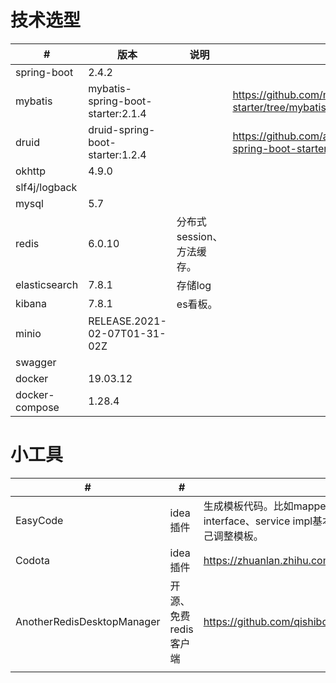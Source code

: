 # 技术选型

| #              | 版本                              | 说明                      | 文档参考                                                     |
| -------------- | --------------------------------- | ------------------------- | ------------------------------------------------------------ |
| spring-boot    | 2.4.2                             |                           |                                                              |
| mybatis        | mybatis-spring-boot-starter:2.1.4 |                           | https://github.com/mybatis/spring-boot-starter/tree/mybatis-spring-boot-2.1.4 |
| druid          | druid-spring-boot-starter:1.2.4   |                           | https://github.com/alibaba/druid/tree/1.2.4/druid-spring-boot-starter |
| okhttp         | 4.9.0                             |                           |                                                              |
| slf4j/logback  |                                   |                           |                                                              |
| mysql          | 5.7                               |                           |                                                              |
| redis          | 6.0.10                            | 分布式session、方法缓存。 |                                                              |
| elasticsearch  | 7.8.1                             | 存储log                   |                                                              |
| kibana         | 7.8.1                             | es看板。                  |                                                              |
| minio          | RELEASE.2021-02-07T01-31-02Z      |                           |                                                              |
| swagger        |                                   |                           |                                                              |
| docker         | 19.03.12                          |                           |                                                              |
| docker-compose | 1.28.4                            |                           |                                                              |

# 小工具

| #                          | #                     | #                                                            |
| -------------------------- | --------------------- | ------------------------------------------------------------ |
| EasyCode                   | idea插件              | 生成模板代码。比如mapper.xml、dao interface、service interface、service impl基本可以模板生成再微调。也可以自己调整模板。 |
| Codota                     | idea插件              | https://zhuanlan.zhihu.com/p/99354824                        |
| AnotherRedisDesktopManager | 开源、免费redis客户端 | https://github.com/qishibo/AnotherRedisDesktopManager        |
|                            |                       |                                                              |

